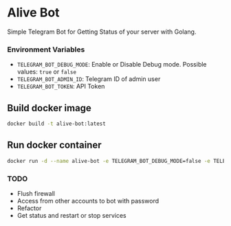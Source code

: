 # Alive Bot
Simple Telegram Bot for Getting Status of your server with Golang.

### Environment Variables
- `TELEGRAM_BOT_DEBUG_MODE`: Enable or Disable Debug mode. Possible values: `true` or `false`
- `TELEGRAM_BOT_ADMIN_ID`: Telegram ID of admin user
- `TELEGRAM_BOT_TOKEN`: API Token


## Build docker image
```bash
docker build -t alive-bot:latest
```

## Run docker container

```bash
docker run -d --name alive-bot -e TELEGRAM_BOT_DEBUG_MODE=false -e TELEGRAM_BOT_ADMIN_ID=YOUR_TELEGRAM_USER_ID -e TELEGRAM_BOT_TOKEN="YOUR_BOT_TOKEN" --network host  alive-bot:latest
```

### TODO

- Flush firewall
- Access from other accounts to bot with password
- Refactor
- Get status and restart or stop services